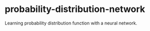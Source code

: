 # probability-distribution-network
Learning probability distribution function with a neural network.

